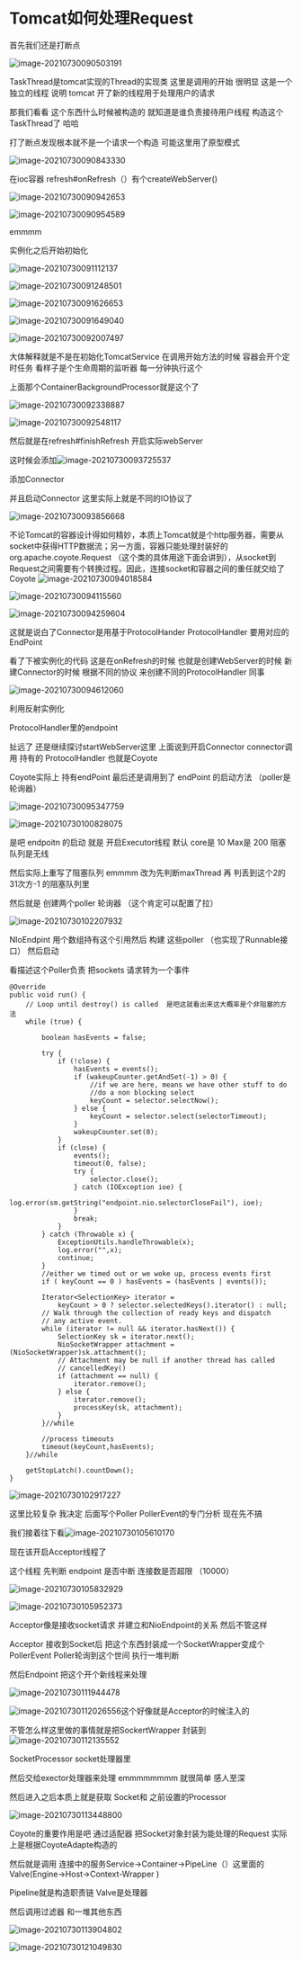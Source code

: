 # Tomcat如何处理Request

首先我们还是打断点

![image-20210730090503191](C:/Users/zhuyexin/AppData/Roaming/Typora/typora-user-images/image-20210730090503191.png)

TaskThread是tomcat实现的Thread的实现类  这里是调用的开始 很明显 这是一个独立的线程 说明 tomcat 开了新的线程用于处理用户的请求 

那我们看看 这个东西什么时候被构造的 就知道是谁负责接待用户线程 构造这个TaskThread了 哈哈



打了断点发现根本就不是一个请求一个构造 可能这里用了原型模式 

![image-20210730090843330](assets/image-20210730090843330.png)

在ioc容器 refresh#onRefresh（）有个createWebServer()

![image-20210730090942653](assets/image-20210730090942653.png)

![image-20210730090954589](assets/image-20210730090954589.png)

emmmm

 实例化之后开始初始化

![image-20210730091112137](assets/image-20210730091112137.png)

![image-20210730091248501](assets/image-20210730091248501.png)

![image-20210730091626653](assets/image-20210730091626653.png)

![image-20210730091649040](assets/image-20210730091649040.png)

![image-20210730092007497](assets/image-20210730092007497.png)



大体解释就是不是在初始化TomcatService 在调用开始方法的时候 容器会开个定时任务 看样子是个生命周期的监听器  每一分钟执行这个

上面那个ContainerBackgroundProcessor就是这个了 

![image-20210730092338887](assets/image-20210730092338887.png)

![image-20210730092548117](assets/image-20210730092548117.png)

然后就是在refresh#finishRefresh 开启实际webServer

这时候会添加![image-20210730093725537](assets/image-20210730093725537.png)

添加Connector 

并且启动Connector 这里实际上就是不同的IO协议了  

![image-20210730093856668](assets/image-20210730093856668.png)

不论Tomcat的容器设计得如何精妙，本质上Tomcat就是个http服务器，需要从socket中获得HTTP数据流；另一方面，容器只能处理封装好的org.apache.coyote.Request （这个类的具体用途下面会讲到），从socket到Request之间需要有个转换过程。因此，连接socket和容器之间的重任就交给了Coyote
![image-20210730094018584](assets/image-20210730094018584.png)

![image-20210730094115560](assets/image-20210730094115560.png)

![image-20210730094259604](assets/image-20210730094259604.png)

这就是说白了Connector是用基于ProtocolHander ProtocolHandler 要用对应的EndPoint

看了下被实例化的代码 这是在onRefresh的时候 也就是创建WebServer的时候  新建Connector的时候 根据不同的协议 来创建不同的ProtocolHandler 同事

![image-20210730094612060](assets/image-20210730094612060.png)

利用反射实例化

ProtocolHandler里的endpoint 

扯远了 还是继续探讨startWebServer这里  上面说到开启Connector connector调用 持有的 ProtocolHandler 也就是Coyote

Coyote实际上 持有endPoint  最后还是调用到了 endPoint 的启动方法  （poller是轮询器）

![image-20210730095347759](assets/image-20210730095347759.png)

![image-20210730100828075](assets/image-20210730100828075.png)

是吧 endpoitn 的启动 就是 开启Executor线程  默认 core是 10 Max是 200 阻塞队列是无线

然后实际上重写了阻塞队列 emmmm 改为先判断maxThread 再 判丢到这个2的31次方-1 的阻塞队列里



然后就是 创建两个poller 轮询器 （这个肯定可以配置了拉）           

![image-20210730102207932](assets/image-20210730102207932.png)

NIoEndpint 用个数组持有这个引用然后 构建 这些poller （也实现了Runnable接口）    然后启动

看描述这个Poller负责 把sockets 请求转为一个事件

```
@Override
public void run() {
    // Loop until destroy() is called  是吧这就看出来这大概率是个非阻塞的方法
    while (true) {

        boolean hasEvents = false;

        try {
            if (!close) {
                hasEvents = events();
                if (wakeupCounter.getAndSet(-1) > 0) {
                    //if we are here, means we have other stuff to do
                    //do a non blocking select
                    keyCount = selector.selectNow();
                } else {
                    keyCount = selector.select(selectorTimeout);
                }
                wakeupCounter.set(0);
            }
            if (close) {
                events();
                timeout(0, false);
                try {
                    selector.close();
                } catch (IOException ioe) {
                    log.error(sm.getString("endpoint.nio.selectorCloseFail"), ioe);
                }
                break;
            }
        } catch (Throwable x) {
            ExceptionUtils.handleThrowable(x);
            log.error("",x);
            continue;
        }
        //either we timed out or we woke up, process events first
        if ( keyCount == 0 ) hasEvents = (hasEvents | events());

        Iterator<SelectionKey> iterator =
            keyCount > 0 ? selector.selectedKeys().iterator() : null;
        // Walk through the collection of ready keys and dispatch
        // any active event.
        while (iterator != null && iterator.hasNext()) {
            SelectionKey sk = iterator.next();
            NioSocketWrapper attachment = (NioSocketWrapper)sk.attachment();
            // Attachment may be null if another thread has called
            // cancelledKey()
            if (attachment == null) {
                iterator.remove();
            } else {
                iterator.remove();
                processKey(sk, attachment);
            }
        }//while

        //process timeouts
        timeout(keyCount,hasEvents);
    }//while

    getStopLatch().countDown();
}
```

![image-20210730102917227](assets/image-20210730102917227.png)

这里比较复杂 我决定 后面写个Poller PollerEvent的专门分析 现在先不搞



我们接着往下看![image-20210730105610170](assets/image-20210730105610170.png)

现在该开启Acceptor线程了

这个线程 先判断 endpoint 是否中断  连接数是否超限 （10000）   

![image-20210730105832929](assets/image-20210730105832929.png)



![image-20210730105952373](assets/image-20210730105952373.png)

Acceptor像是接收socket请求 并建立和NioEndpoint的关系 然后不管这样



Acceptor 接收到Socket后 把这个东西封装成一个SocketWrapper变成个PollerEvent  Poller轮询到这个世间   执行一堆判断  

然后Endpoint 把这个开个新线程来处理

![image-20210730111944478](assets/image-20210730111944478.png)

![image-20210730112026556](assets/image-20210730112026556.png)这个好像就是Acceptor的时候注入的

不管怎么样这里做的事情就是把SockertWrapper 封装到![image-20210730112135552](assets/image-20210730112135552.png)

SocketProcessor socket处理器里 

然后交给exector处理器来处理 emmmmmmmm 就很简单 感人至深    

然后进入之后本质上就是获取 Socket和 之前设置的Processor

![image-20210730113448800](image-20210730113448800.png)

Coyote的重要作用是吧 通过适配器 把Socket对象封装为能处理的Request  实际上是根据CoyoteAdapte构造的

然后就是调用 连接中的服务Service->Container->PipeLine（）这里面的Valve(Engine->Host->Context-Wrapper )

Pipeline就是构造职责链  Valve是处理器

 然后调用过滤器 和一堆其他东西

![image-20210730113904802](assets/image-20210730113904802.png)

![image-20210730121049830](assets/image-20210730121049830.png)